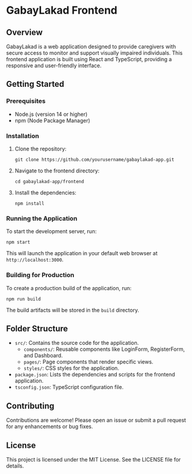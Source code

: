 # GabayLakad Frontend

## Overview
GabayLakad is a web application designed to provide caregivers with secure access to monitor and support visually impaired individuals. This frontend application is built using React and TypeScript, providing a responsive and user-friendly interface.

## Getting Started

### Prerequisites
- Node.js (version 14 or higher)
- npm (Node Package Manager)

### Installation
1. Clone the repository:
   ```
   git clone https://github.com/yourusername/gabaylakad-app.git
   ```
2. Navigate to the frontend directory:
   ```
   cd gabaylakad-app/frontend
   ```
3. Install the dependencies:
   ```
   npm install
   ```

### Running the Application
To start the development server, run:
```
npm start
```
This will launch the application in your default web browser at `http://localhost:3000`.

### Building for Production
To create a production build of the application, run:
```
npm run build
```
The build artifacts will be stored in the `build` directory.

## Folder Structure
- `src/`: Contains the source code for the application.
  - `components/`: Reusable components like LoginForm, RegisterForm, and Dashboard.
  - `pages/`: Page components that render specific views.
  - `styles/`: CSS styles for the application.
- `package.json`: Lists the dependencies and scripts for the frontend application.
- `tsconfig.json`: TypeScript configuration file.

## Contributing
Contributions are welcome! Please open an issue or submit a pull request for any enhancements or bug fixes.

## License
This project is licensed under the MIT License. See the LICENSE file for details.